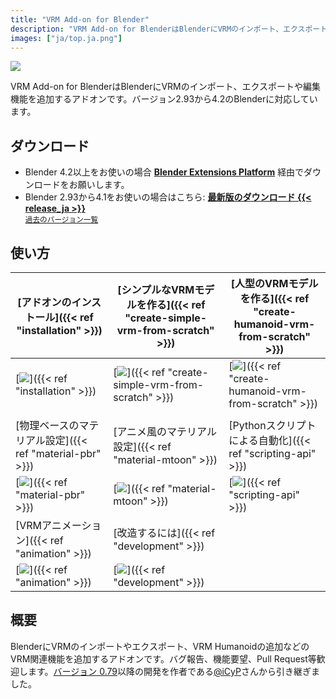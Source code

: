 ```yaml
---
title: "VRM Add-on for Blender"
description: "VRM Add-on for BlenderはBlenderにVRMのインポート、エクスポートや編集機能を追加するアドオンです。"
images: ["ja/top.ja.png"]
---
```


<style>
main header {
  display: none;
}

main article.prose section :where(p, img):not(:where([class~=not-prose] *)) {
  margin-top: 0;
}
</style>

![](top.ja.png)

VRM Add-on for BlenderはBlenderにVRMのインポート、エクスポートや編集機能を追加するアドオンです。バージョン2.93から4.2のBlenderに対応しています。

## ダウンロード

- Blender 4.2以上をお使いの場合 [**Blender Extensions Platform**](https://extensions.blender.org/add-ons/vrm) 経由でダウンロードをお願いします。
- Blender 2.93から4.1をお使いの場合はこちら: **[最新版のダウンロード {{< release_ja >}}](https://vrm-addon-for-blender.info/releases/VRM_Addon_for_Blender-release.zip)** \
  <small>[過去のバージョン一覧](https://github.com/saturday06/VRM-Addon-for-Blender/releases)</small>

## 使い方

| [アドオンのインストール]({{< ref "installation" >}})     | [シンプルなVRMモデルを作る]({{< ref "create-simple-vrm-from-scratch" >}}) | [人型のVRMモデルを作る]({{< ref "create-humanoid-vrm-from-scratch" >}}) |
| -------------------------------------------------------- | ------------------------------------------------------------------------- | ----------------------------------------------------------------------- |
| [![](installation.png)]({{< ref "installation" >}})      | [![](simple.gif)]({{< ref "create-simple-vrm-from-scratch" >}})           | [![](humanoid.gif)]({{< ref "create-humanoid-vrm-from-scratch" >}})     |
|                                                          |                                                                           |                                                                         |
| [物理ベースのマテリアル設定]({{< ref "material-pbr" >}}) | [アニメ風のマテリアル設定]({{< ref "material-mtoon" >}})                  | [Pythonスクリプトによる自動化]({{< ref "scripting-api" >}})             |
| [![](material_pbr.gif)]({{< ref "material-pbr" >}})      | [![](material_mtoon.gif)]({{< ref "material-mtoon" >}})                   | [![](scripting_api.png)]({{< ref "scripting-api" >}})                   |
| [VRMアニメーション]({{< ref "animation" >}})             | [改造するには]({{< ref "development" >}})                                 |                                                                         |
| [![](animation.gif)]({{< ref "animation" >}})            | [![](animation.gif)]({{< ref "development" >}})                           |                                                                         |

## 概要

BlenderにVRMのインポートやエクスポート、VRM Humanoidの追加などのVRM関連機能を追加するアドオンです。バグ報告、機能要望、Pull Request等歓迎します。[バージョン 0.79](https://github.com/iCyP/VRM_IMPORTER_for_Blender2_8/releases/tag/0.79)以降の開発を作者である[@iCyP](https://github.com/iCyP)さんから引き継ぎました。

